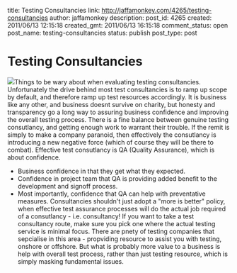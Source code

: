 title: Testing Consultancies
link: http://jaffamonkey.com/4265/testing-consultancies
author: jaffamonkey
description: 
post_id: 4265
created: 2011/06/13 12:15:18
created_gmt: 2011/06/13 16:15:18
comment_status: open
post_name: testing-consultancies
status: publish
post_type: post

# Testing Consultancies

![](http://blog.jaffamonkey.com/files/2011/06/becomeatestconsultant-125x125.jpg)Things to be wary about when evaluating testing consultancies. Unfortunately the drive behind most test consultancies is to ramp up scope by default, and therefore ramp up test resources accordingly. It is business like any other, and business doesnt survive on charity, but honesty and transparency go a long way to assuring business confidence and improving the overall testing process. There is a fine balance between genuine testing consutlancy, and getting enough work to warrant their trouble. If the remit is simply to make a company paranoid, then effectively the consutlancy is introducing a new negative force (which of course they will be there to combat). Effective test consutlancy is QA (Quality Assurance), which is about confidence. 

  * Business confidence in that they get what they expected.
  * Confidence in project team that QA is providing added benefit to the development and signoff process.
  * Most importantly, confidence that QA can help with preventative measures.
Consultancies shouldn't just adopt a "more is better" policy, when effective test assurance processes will do the actual job required of a consutlancy - i.e. consultancy! If you want to take a test consultancy route, make sure you pick one where the actual testing service is minimal focus. There are pnety of testing companies that sepcialise in this area - propviding resource to assist you with testing, onshore or offshore. But what is probably more value to a business is help with overall test process, rather than just testing resource, which is simply masking fundamental issues.